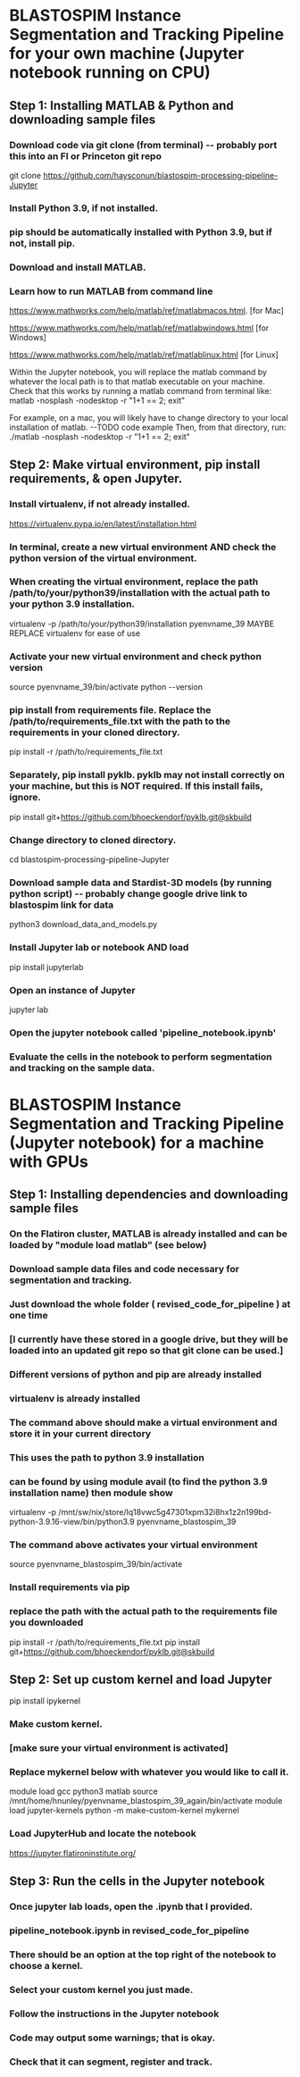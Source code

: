 
# BLASTOSPIM Instance Segmentation and Tracking Pipeline for your own machine (Jupyter notebook running on CPU)

## Step 1: Installing MATLAB & Python and downloading sample files

### Download code via git clone (from terminal) -- probably port this into an FI or Princeton git repo
git clone https://github.com/haysconun/blastospim-processing-pipeline-Jupyter

### Install Python 3.9, if not installed.
### pip should be automatically installed with Python 3.9, but if not, install pip.

### Download and install MATLAB.
### Learn how to run MATLAB from command line
https://www.mathworks.com/help/matlab/ref/matlabmacos.html.   [for Mac]

https://www.mathworks.com/help/matlab/ref/matlabwindows.html  [for Windows]

https://www.mathworks.com/help/matlab/ref/matlablinux.html    [for Linux]

Within the Jupyter notebook, you will replace the matlab command by whatever the local path is to that matlab executable on your machine.
Check that this works by running a matlab command from terminal like:
matlab -nosplash -nodesktop -r "1+1 == 2; exit"

For example, on a mac, you will likely have to change directory to your local installation of matlab. --TODO code example
Then, from that directory, run:
./matlab -nosplash -nodesktop -r "1+1 == 2; exit"

## Step 2: Make virtual environment, pip install requirements, & open Jupyter.

### Install virtualenv, if not already installed.
https://virtualenv.pypa.io/en/latest/installation.html

### In terminal, create a new virtual environment AND check the python version of the virtual environment.
### When creating the virtual environment, replace the path /path/to/your/python39/installation with the actual path to your python 3.9 installation.
virtualenv -p /path/to/your/python39/installation pyenvname_39
MAYBE REPLACE virtualenv for ease of use

### Activate your new virtual environment and check python version
source pyenvname_39/bin/activate
python --version

### pip install from requirements file. Replace the /path/to/requirements_file.txt with the path to the requirements in your cloned directory.
pip install -r /path/to/requirements_file.txt

### Separately, pip install pyklb. pyklb may not install correctly on your machine, but this is NOT required. If this install fails, ignore. 
pip install git+https://github.com/bhoeckendorf/pyklb.git@skbuild

### Change directory to cloned directory.
cd blastospim-processing-pipeline-Jupyter

### Download sample data and Stardist-3D models (by running python script) -- probably change google drive link to blastospim link for data
python3 download_data_and_models.py

### Install Jupyter lab or notebook AND load
pip install jupyterlab

### Open an instance of Jupyter
jupyter lab

### Open the jupyter notebook called 'pipeline_notebook.ipynb'
### Evaluate the cells in the notebook to perform segmentation and tracking on the sample data.

# BLASTOSPIM Instance Segmentation and Tracking Pipeline (Jupyter notebook) for a machine with GPUs

## Step 1: Installing dependencies and downloading sample files


### On the Flatiron cluster, MATLAB is already installed and can be loaded by "module load matlab" (see below)

### Download sample data files and code necessary for segmentation and tracking.
### Just download the whole folder ( revised_code_for_pipeline ) at one time
### [I currently have these stored in a google drive, but they will be loaded into an updated git repo so that git clone can be used.]

### Different versions of python and pip are already installed
### virtualenv is already installed

### The command above should make a virtual environment and store it in your current directory
### This uses the path to python 3.9 installation 
### can be found by using module avail (to find the python 3.9 installation name) then module show
virtualenv -p /mnt/sw/nix/store/lq18vwc5g47301xpm32i8hx1z2n199bd-python-3.9.16-view/bin/python3.9 pyenvname_blastospim_39

### The command above activates your virtual environment
source pyenvname_blastospim_39/bin/activate

### Install requirements via pip
### replace the path with the actual path to the requirements file you downloaded
pip install -r /path/to/requirements_file.txt
pip install git+https://github.com/bhoeckendorf/pyklb.git@skbuild

## Step 2: Set up custom kernel and load Jupyter
pip install ipykernel

### Make custom kernel.
### [make sure your virtual environment is activated]
### Replace mykernel below with whatever you would like to call it.
module load gcc python3 matlab
source /mnt/home/hnunley/pyenvname_blastospim_39_again/bin/activate
module load jupyter-kernels
python -m make-custom-kernel mykernel

### Load JupyterHub and locate the notebook
https://jupyter.flatironinstitute.org/

## Step 3: Run the cells in the Jupyter notebook

### Once jupyter lab loads, open the .ipynb that I provided.
### pipeline_notebook.ipynb in revised_code_for_pipeline
### There should be an option at the top right of the notebook to choose a kernel.
### Select your custom kernel you just made.
### Follow the instructions in the Jupyter notebook
### Code may output some warnings; that is okay.
### Check that it can segment, register and track.
